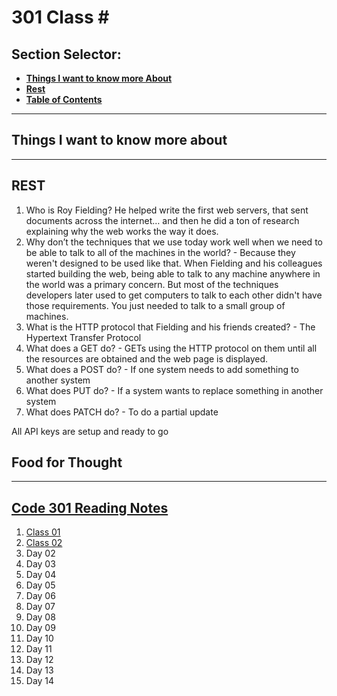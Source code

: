 # **301 Class #**

## **Section Selector**:
  - [**Things I want to know more About**](#things-i-want-to-know-more-about)
  - [**Rest**](#rest)
  - [**Table of Contents**](#code-301-reading-notes)

---

## **Things I want to know more about**


---

## **REST**
1. Who is Roy Fielding? He helped write the first web servers, that sent documents across the internet… and then he did a ton of research explaining why the web works the way it does.  
2. Why don’t the techniques that we use today work well when we need to be able to talk to all of the machines in the world? - Because they weren't designed to be used like that. When Fielding and his colleagues started building the web, being able to talk to any machine anywhere in the world was a primary concern. But most of the techniques developers later used to get computers to talk to each other didn't have those requirements. You just needed to talk to a small group of machines.
3. What is the HTTP protocol that Fielding and his friends created? - The Hypertext Transfer Protocol
4. What does a GET do? - GETs using the HTTP protocol on them until all the resources are obtained and the web page is displayed.
5. What does a POST do? - If one system needs to add something to another system
6. What does PUT do? - If a system wants to replace something in another system
7. What does PATCH do? - To do a partial update
  
All API keys are setup and ready to go

## **Food for Thought**

---

## [**Code 301 Reading Notes**](/301/301homepage.md)
  1. [Class 01](/301/class-01.md)
  2. [Class 02](/301/class-02.md)
  3. Day 02
  4. Day 03
  5. Day 04
  6. Day 05
  7. Day 06
  8. Day 07
  9. Day 08
  10. Day 09
  11. Day 10
  12. Day 11
  13. Day 12
  14. Day 13
  15. Day 14
<!-- DrP E-Sign Up, Up, Down, Down, Left, Right, Left, Right, B, A, Start -->
